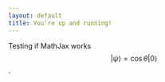 ```yaml
---
layout: default
title: You're up and running!
---
```


Testing if MathJax works $$|\psi\rangle = \cos{\theta}|0\rangle$$.
